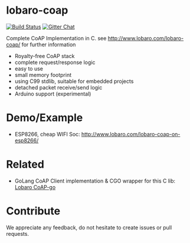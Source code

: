# lobaro-coap

[![Build Status](https://travis-ci.org/Lobaro/lobaro-coap.svg?branch=master)](https://travis-ci.org/Lobaro/lobaro-coap)
[![Gitter Chat](http://img.shields.io/badge/chat-online-brightgreen.svg)](https://gitter.im/lobaro-iot/Lobby)

Complete CoAP Implementation in C.
see http://www.lobaro.com/lobaro-coap/ for further information

* Royalty-free CoAP stack
* complete request/response logic
* easy to use
* small memory footprint
* using C99 stdlib, suitable for embedded projects
* detached packet receive/send logic
* Arduino support (experimental)

# Demo/Example
* ESP8266, cheap WIFI Soc: http://www.lobaro.com/lobaro-coap-on-esp8266/

# Related
* GoLang CoAP Client implementation & CGO wrapper for this C lib: [Lobaro CoAP-go](https://github.com/Lobaro/coap-go)


# Contribute
We appreciate any feedback, do not hesitate to create issues or pull requests.

